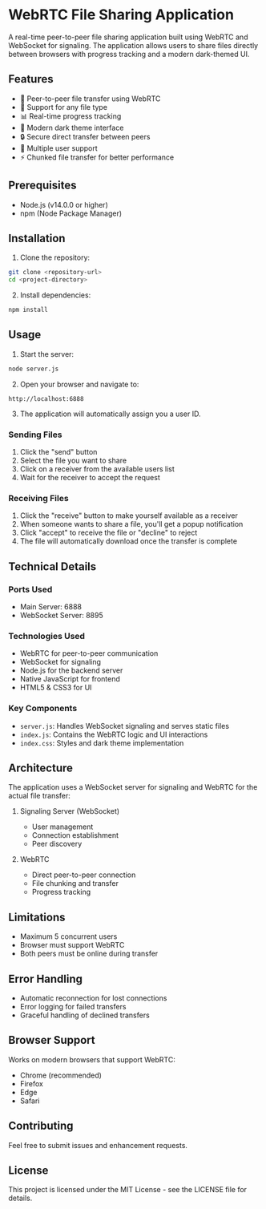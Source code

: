 # WebRTC File Sharing Application

A real-time peer-to-peer file sharing application built using WebRTC and WebSocket for signaling. The application allows users to share files directly between browsers with progress tracking and a modern dark-themed UI.

## Features

- 🔄 Peer-to-peer file transfer using WebRTC
- 📁 Support for any file type
- 📊 Real-time progress tracking
- 🌙 Modern dark theme interface
- 🔒 Secure direct transfer between peers
- 👥 Multiple user support
- ⚡ Chunked file transfer for better performance

## Prerequisites

- Node.js (v14.0.0 or higher)
- npm (Node Package Manager)

## Installation

1. Clone the repository:
```bash
git clone <repository-url>
cd <project-directory>
```

2. Install dependencies:
```bash
npm install
```

## Usage

1. Start the server:
```bash
node server.js
```

2. Open your browser and navigate to:
```
http://localhost:6888
```

3. The application will automatically assign you a user ID.

### Sending Files

1. Click the "send" button
2. Select the file you want to share
3. Click on a receiver from the available users list
4. Wait for the receiver to accept the request

### Receiving Files

1. Click the "receive" button to make yourself available as a receiver
2. When someone wants to share a file, you'll get a popup notification
3. Click "accept" to receive the file or "decline" to reject
4. The file will automatically download once the transfer is complete

## Technical Details

### Ports Used
- Main Server: 6888
- WebSocket Server: 8895

### Technologies Used

- WebRTC for peer-to-peer communication
- WebSocket for signaling
- Node.js for the backend server
- Native JavaScript for frontend
- HTML5 & CSS3 for UI

### Key Components

- `server.js`: Handles WebSocket signaling and serves static files
- `index.js`: Contains the WebRTC logic and UI interactions
- `index.css`: Styles and dark theme implementation

## Architecture

The application uses a WebSocket server for signaling and WebRTC for the actual file transfer:

1. Signaling Server (WebSocket)
   - User management
   - Connection establishment
   - Peer discovery

2. WebRTC
   - Direct peer-to-peer connection
   - File chunking and transfer
   - Progress tracking

## Limitations

- Maximum 5 concurrent users
- Browser must support WebRTC
- Both peers must be online during transfer

## Error Handling

- Automatic reconnection for lost connections
- Error logging for failed transfers
- Graceful handling of declined transfers

## Browser Support

Works on modern browsers that support WebRTC:
- Chrome (recommended)
- Firefox
- Edge
- Safari

## Contributing

Feel free to submit issues and enhancement requests.

## License

This project is licensed under the MIT License - see the LICENSE file for details. 